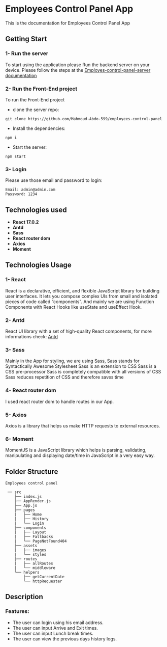 # Employees Control Panel App

This is the documentation for Employees Control Panel App

## Getting Start

### 1- Run the server
To start using the application please Run the backend server on your device.
Please follow the steps at the [Employes-control-panel-server documentation](https://github.com/Mahmoud-Abdo-599/employees-control-panel-server/blob/master/README.md)

### 2- Run the Front-End project
To run the Front-End project

- clone the server repo:
```
git clone https://github.com/Mahmoud-Abdo-599/employees-control-panel
```

- Install the dependencies:
```
npm i
```

- Start the server:
```
npm start
```
### 3- Login
Please use those email and password to login:
```
Email: admin@admin.com
Password: 1234
```


## Technologies used

- **React 17.0.2**
- **Antd**
- **Sass**
- **React router dom**
- **Axios**
- **Moment**

## Technologies Usage

### 1- React 
React is a declarative, efficient, and flexible JavaScript library for building user interfaces. It lets you compose complex UIs from small and isolated pieces of code called “components”.
And mainly we are using Function Components with React Hooks like useState and useEffect Hook.

### 2- Antd
React UI library with a set of high-quality React components,
for more informations check: [Antd](https://ant.design/)
### 3- Sass 
Mainly in the App for styling, we are using Sass,
Sass stands for Syntactically Awesome Stylesheet
Sass is an extension to CSS
Sass is a CSS pre-processor
Sass is completely compatible with all versions of CSS
Sass reduces repetition of CSS and therefore saves time

### 4- React router dom
I used react router dom to handle routes in our App.

### 5- Axios
Axios is a library that helps us make HTTP requests to external resources.

### 6- Moment
MomentJS is a JavaScript library which helps is parsing, validating, manipulating and displaying date/time in JavaScript in a very easy way.
## Folder Structure

```
Employees control panel

 ── src
    ├── index.js
    ├── AppRender.js
    ├── App.js
    ├── pages
    |   ├── Home
    |   ├── History
    |   └── Login
    ├── components
    |   ├── Layout
    |   ├── Fallbacks
    |   └── PageNotFound404
    ├── assets
    |   ├── images
    |   └── styles
    ├── routes
    |   ├── allRoutes
    |   └── middleware
    └── helpers
        ├── getCurrentDate
        └── httpRequester
```

## Description

### Features:

- The user can login using his email address.
- The user can input Arrive and Exit times.
- The user can input Lunch break times.
- The user can view the previous days history logs.


 
